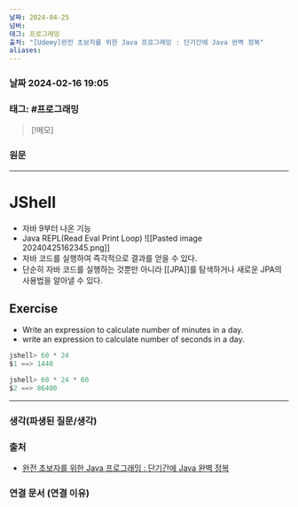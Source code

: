 ```yaml
---
날짜: 2024-04-25
넘버: 
태그: 프로그래밍
출처: "[Udemy]완전 초보자를 위한 Java 프로그래밍 : 단기간에 Java 완벽 정복"
aliases:
---
```

### 날짜  2024-02-16 19:05

### 태그:   #프로그래밍

>[!메모]
>

### 원문
---
# JShell
- 자바 9부터 나온 기능
- Java REPL(Read Eval Print Loop)
![[Pasted image 20240425162345.png]]
- 자바 코드를 실행하여 즉각적으로 결과를 얻을 수 있다.
- 단순히 자바 코드를 실행하는 것뿐만 아니라 [[JPA]]를 탐색하거나 새로운 JPA의 사용법을 알아낼 수 있다.
## Exercise
- Write an expression to calculate number of minutes in a day.
- write an expression to calculate number of seconds in a day.
```java
jshell> 60 * 24
$1 ==> 1440

jshell> 60 * 24 * 60
$2 ==> 86400
```
---
### 생각(파생된 질문/생각)

### 출처
- [완전 초보자를 위한 Java 프로그래밍 : 단기간에 Java 완벽 정복](https://www.udemy.com/course/best-java-programming/?couponCode=ST6MT42324)

### 연결 문서 (연결 이유)
